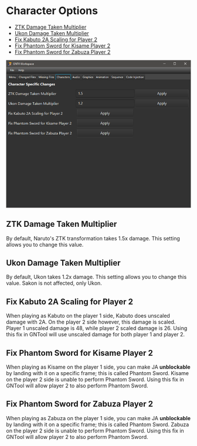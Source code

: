 # Character Options

- [ZTK Damage Taken Multiplier](#ztk-damage-taken-multiplier)
- [Ukon Damage Taken Multiplier](#ukon-damage-taken-multiplier)
- [Fix Kabuto 2A Scaling for Player 2](#fix-kabuto-2a-scaling-for-player-2)
- [Fix Phantom Sword for Kisame Player 2](#fix-phantom-sword-for-kisame-player-2)
- [Fix Phantom Sword for Zabuza Player 2](#fix-phantom-sword-for-zabuza-player-2)

![Characters](/docs/characters.png?raw=true "Characters")

## ZTK Damage Taken Multiplier

By default, Naruto's ZTK transformation takes 1.5x damage. This setting allows you to change this value.

## Ukon Damage Taken Multiplier

By default, Ukon takes 1.2x damage. This setting allows you to change this value. Sakon is not affected, only Ukon.

## Fix Kabuto 2A Scaling for Player 2

When playing as Kabuto on the player 1 side, Kabuto does unscaled damage with 2A. On the player 2 side however,
this damage is scaled. Player 1 unscaled damage is 48, while player 2 scaled damage is 26. Using this fix in
GNTool will use unscaled damage for both player 1 and player 2.

## Fix Phantom Sword for Kisame Player 2

When playing as Kisame on the player 1 side, you can make JA **unblockable** by landing with it on a specific frame;
this is called Phantom Sword. Kisame on the player 2 side is unable to perform Phantom Sword. Using this fix in
GNTool will allow player 2 to also perform Phantom Sword.

## Fix Phantom Sword for Zabuza Player 2

When playing as Zabuza on the player 1 side, you can make JA **unblockable** by landing with it on a specific frame;
this is called Phantom Sword. Zabuza on the player 2 side is unable to perform Phantom Sword. Using this fix in
GNTool will allow player 2 to also perform Phantom Sword.
